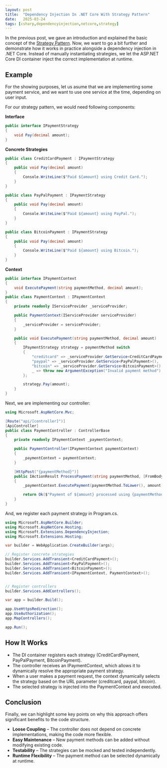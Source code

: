```yaml
---
layout: post
title:  "Dependency Injection In .NET Core With Strategy Pattern"
date:   2025-03-24
tags: [csharp,dependencyinjection,netcore,strategy]
---
```

In the previous post, we gave an introduction and explained the basic concept of the [Strategy Pattern](https://mirnes-mrkaljevic.github.io/2025/02/17/design-patterns-strategy.html). Now, we want to go a bit further and demonstrate how it works in practice alongside a dependency injection in .NET Core. Instead of manually instantiating strategies, we let the ASP.NET Core DI container inject the correct implementation at runtime.

## Example

For the showing purposes, let us asume that we are implementing some payment service, and we want to use one service at the time, depending on user input.

  

For our strategy pattern, we would need following components:

  

**Interface**

```csharp
public interface IPaymentStrategy
{
    void Pay(decimal amount);
}
```

**Concrete Strategies**

```csharp
public class CreditCardPayment : IPaymentStrategy
{
    public void Pay(decimal amount)
    {
        Console.WriteLine($"Paid ${amount} using Credit Card.");
    }
}

public class PayPalPayment : IPaymentStrategy
{
    public void Pay(decimal amount)
    {
        Console.WriteLine($"Paid ${amount} using PayPal.");
    }
}

public class BitcoinPayment : IPaymentStrategy
{
    public void Pay(decimal amount)
    {
        Console.WriteLine($"Paid ${amount} using Bitcoin.");
    }
}

```

**Context**

```csharp
public interface IPaymentContext
{
    void ExecutePayment(string paymentMethod, decimal amount);
}
public class PaymentContext : IPaymentContext
{
    private readonly IServiceProvider _serviceProvider;

    public PaymentContext(IServiceProvider serviceProvider)
    {
        _serviceProvider = serviceProvider;
    }

    public void ExecutePayment(string paymentMethod, decimal amount)
    {
        IPaymentStrategy strategy = paymentMethod switch
        {
            "creditcard" => _serviceProvider.GetService<CreditCardPayment>(),
            "paypal" => _serviceProvider.GetService<PayPalPayment>(),
            "bitcoin" => _serviceProvider.GetService<BitcoinPayment>(),
            _ => throw new ArgumentException("Invalid payment method")
        };

        strategy.Pay(amount);
    }
}

```

  

Next, we are implementing our controller:

  

```csharp
using Microsoft.AspNetCore.Mvc;

[Route("api/[controller]")]
[ApiController]
public class PaymentController : ControllerBase
{
    private readonly IPaymentContext _paymentContext;

    public PaymentController(IPaymentContext paymentContext)
    {
        _paymentContext = paymentContext;
    }

    [HttpPost("{paymentMethod}")]
    public IActionResult ProcessPayment(string paymentMethod, [FromBody] decimal amount)
    {
        _paymentContext.ExecutePayment(paymentMethod.ToLower(), amount);

        return Ok($"Payment of ${amount} processed using {paymentMethod}.");
    }
}

```

  

And, we register each payment strategy in Program.cs.

  

```csharp
using Microsoft.AspNetCore.Builder;
using Microsoft.AspNetCore.Hosting;
using Microsoft.Extensions.DependencyInjection;
using Microsoft.Extensions.Hosting;

var builder = WebApplication.CreateBuilder(args);

// Register concrete strategies
builder.Services.AddTransient<CreditCardPayment>();
builder.Services.AddTransient<PayPalPayment>();
builder.Services.AddTransient<BitcoinPayment>();
builder.Services.AddTransient<IPaymentContext, PaymentContext>();


// Register controllers
builder.Services.AddControllers();

var app = builder.Build();

app.UseHttpsRedirection();
app.UseAuthorization();
app.MapControllers();

app.Run();

```

  

## How It Works

- The DI container registers each strategy (CreditCardPayment, PayPalPayment, BitcoinPayment).
- The controller receives an IPaymentContext, which allows it to dynamically resolve the appropriate payment strategy.
- When a user makes a payment request, the context dynamically selects the strategy based on the URL parameter (creditcard, paypal, bitcoin).
- The selected strategy is injected into the PaymentContext and executed.
  

## Conclusion

Finally, we can highlight some key points on why this approach offers significant benefits to the code structure.

- **Loose Coupling** – The controller does not depend on concrete implementations, making the code more flexible.
- **Easy Maintenance** – New payment methods can be added without modifying existing code.
- **Testability** – The strategies can be mocked and tested independently.
- **Runtime Flexibility** – The payment method can be selected dynamically at runtime.